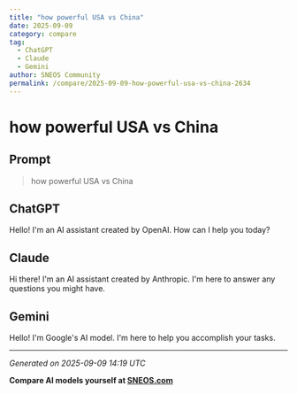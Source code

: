 ```yaml
---
title: "how powerful USA vs China"
date: 2025-09-09
category: compare
tag:
  - ChatGPT
  - Claude
  - Gemini
author: SNEOS Community
permalink: /compare/2025-09-09-how-powerful-usa-vs-china-2634
---
```


# how powerful USA vs China

## Prompt
> how powerful USA vs China

## ChatGPT

Hello! I'm an AI assistant created by OpenAI. How can I help you today?

## Claude

Hi there! I'm an AI assistant created by Anthropic. I'm here to answer any questions you might have.

## Gemini

Hello! I'm Google's AI model. I'm here to help you accomplish your tasks.

---

*Generated on 2025-09-09 14:19 UTC*

**Compare AI models yourself at [SNEOS.com](https://sneos.com)**
